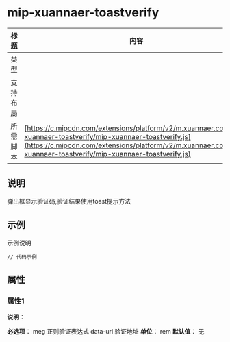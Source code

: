 # mip-xuannaer-toastverify

标题|内容
----|----
类型|
支持布局|
所需脚本| [https://c.mipcdn.com/extensions/platform/v2/m.xuannaer.com/mip-xuannaer-toastverify/mip-xuannaer-toastverify.js](https://c.mipcdn.com/extensions/platform/v2/m.xuannaer.com/mip-xuannaer-toastverify/mip-xuannaer-toastverify.js)

## 说明

弹出框显示验证码,验证结果使用toast提示方法
## 示例

示例说明

```
// 代码示例
```

## 属性

### 属性1

**说明**：
   
**必选项**：
 meg 正则验证表达式
 data-url 验证地址
**单位**：
    rem
**默认值**：
无